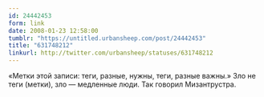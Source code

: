 ```yaml
---
id: 24442453
form: link
date: 2008-01-23 12:58:00
tumblr: "https://untitled.urbansheep.com/post/24442453"
title: "631748212"
linkurl: http://twitter.com/urbansheep/statuses/631748212
---
```

<p>«Метки этой записи: теги, разные, нужны, теги, разные важны.» Зло не теги (метки), зло — медленные люди. Так говорил Мизантрустра.</p>

